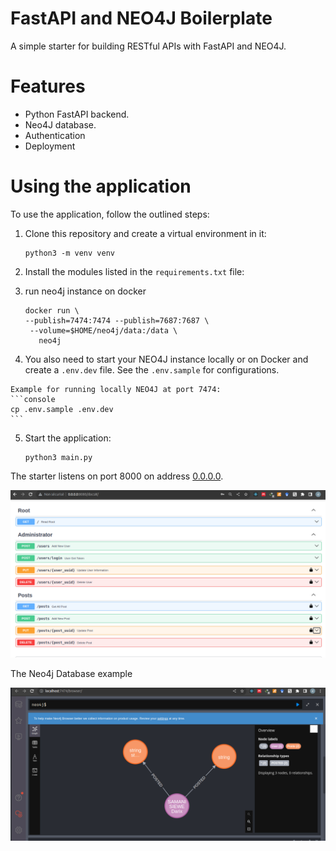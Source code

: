 # FastAPI and NEO4J Boilerplate
A simple starter for building RESTful APIs with FastAPI and NEO4J.


# Features
  - Python FastAPI backend.
  - Neo4J database.
  - Authentication
  - Deployment

# Using the application
To use the application, follow the outlined steps:
  1. Clone this repository and create a virtual environment in it:
     ```
     python3 -m venv venv
     ```
  2. Install the modules listed in the `requirements.txt` file:
  3. run neo4j instance on docker

     ```
     docker run \                                                                        
     --publish=7474:7474 --publish=7687:7687 \
      --volume=$HOME/neo4j/data:/data \
        neo4j
      ```


  4. You also need to start your NEO4J instance locally or on Docker and create a `.env.dev` file. See the `.env.sample` for configurations. 

    Example for running locally NEO4J at port 7474:
    ```console
    cp .env.sample .env.dev
    ```

  5. Start the application:

      ```console
      python3 main.py
      ```



The starter listens on port 8000 on address [0.0.0.0](0.0.0.0:8080). 

![FastAPI-Neo4j starter](./img/doc.png)


The Neo4j Database example

![Neo4j](./img/database.png)




